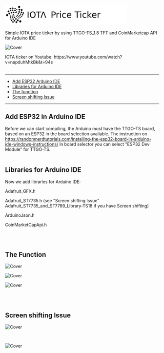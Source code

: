 
<p><img src="https://github.com/oxinon/IOTA_price_ticker_TTGO-TS_1.8-TFT/blob/master/picture/IOTA-Price-Ticker.png" alt="Cover" width="400"></p>

Simple IOTA price ticker by using TTGO-TS_1.8 TFT and CoinMarketcap API for Arduino IDE
<br>

<p><img src="https://oxinon.com/wp-content/uploads/2019/03/IOTA-ticker.png" alt="Cover" width="100"></p>
IOTA ticker on Youtube: https://www.youtube.com/watch?v=napduhMtkBk&t=94s
<br>
<br>

* * *

+ [Add ESP32 Arduino IDE](#ESP32)
+ [Libraries for Arduino IDE](#libraries)
+ [The function](#function)
+ [Screen shifting Issue](#issue)

* * *

<a name="ESP32"></a><h2>Add ESP32 in Arduino IDE</h2>
Before we can start compiling, the Arduino must have the TTGO-TS board, based on an ESP32 in the board selection available.
The instruction on https://randomnerdtutorials.com/installing-the-esp32-board-in-arduino-ide-windows-instructions/
In board selector you can select "ESP32 Dev Module" for TTGO-TS.
<br>
<br>

<a name="libraries"></a><h2>Libraries for Arduino IDE</h2>
Now we add libraries for Arduino IDE:

Adafruit_GFX.h <p>
Adafruit_ST7735.h (see "Screen shifting Issue" Adafruit_ST7735_and_ST7789_Library-TS18 if you have Screen shifting)<p>
ArduinoJson.h <p>
CoinMarketCapApi.h <p>
<br>
<br>

<a name="function"></a><h2>The Function</h2>
<p><img src="https://oxinon.com/wp-content/uploads/2019/03/BTC-ticker.png" alt="Cover" width="100"></p>
<p><img src="https://oxinon.com/wp-content/uploads/2019/03/BTC-change-ticker.png" alt="Cover" width="100"></p>
<p><img src="https://oxinon.com/wp-content/uploads/2019/03/BTC-error-ticker.png" alt="Cover" width="100"></p>

<br>
<br>

<a name="issue"></a><h2>Screen shifting Issue</h2>


<p><img src="https://oxinon.com/wp-content/uploads/2019/03/Display-Mapping.png" alt="Cover" width="100"></p>
<br>
<p><img src="https://oxinon.com/wp-content/uploads/2019/03/field-test.png" alt="Cover" width="100"></p>
<br>

